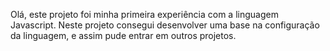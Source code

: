  Olá, este projeto foi minha primeira experiência com a linguagem Javascript.
 Neste projeto consegui desenvolver uma base na configuração da linguagem, e assim
 pude entrar em outros projetos.  
